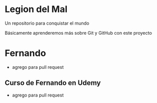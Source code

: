 # Legion del Mal

Un repositorio para conquistar el mundo

Básicamente aprenderemos más sobre Git y GitHub con este proyecto

# Fernando

- agrego para pull request

## Curso de Fernando en Udemy

- agrego para pull request
